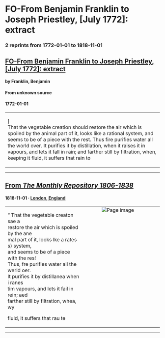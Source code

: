
# FO-From Benjamin Franklin to Joseph Priestley, [July 1772]: extract

### 2 reprints from 1772-01-01 to 1818-11-01

## [FO-From Benjamin Franklin to Joseph Priestley, [July 1772]: extract](https://founders.archives.gov/documents/Franklin/01-19-02-0147)

#### by Franklin, Benjamin

#### From unknown source

#### 1772-01-01

<table style="width: 100%;"><tr><td style="width: 50%">

]  
That the vegetable creation should restore the air which is spoiled by the animal part of it, looks like a rational system, and seems to be of a piece with the rest. Thus fire purifies water all the world over. It purifies it by distillation, when it raises it in vapours, and lets it fall in rain; and farther still by filtration, when, keeping it fluid, it suffers that rain to
</td></tr></table>

---

## [From _The Monthly Repository 1806-1838_](https://archive.org/details/sim_monthly-repository_1818-11_13_155/page/n13/mode/1up?view=theater)

#### 1818-11-01 &middot; [London, England](http://dbpedia.org/resource/London)

<table style="width: 100%;"><tr><td style="width: 50%">

  
“ That the vegetable creaton sae a  
restore the air which is spoiled by the ane  
mal part of it, looks lke a rates s) system,  
and seems to be of a piece with the res!  
Thus, fre purifies water all the werld oer.  
It purifies it by distillanea when i ranes  
tim vapours, and lets it fail in rein; aed  
farther still by filtration, whea, wy  
  
fluid, it suffers that rau te
</td><td style="width: 50%; max-height: 75%; margin: auto; display: block;">
<img alt="Page image" src="https://iiif.archive.org/iiif/sim_monthly-repository_1818-11_13_155&#0036;13/pct:57.416564,81.145358,32.323857,10.673516/600,/0/default.jpg"/>
</td>
</tr></table>

---

